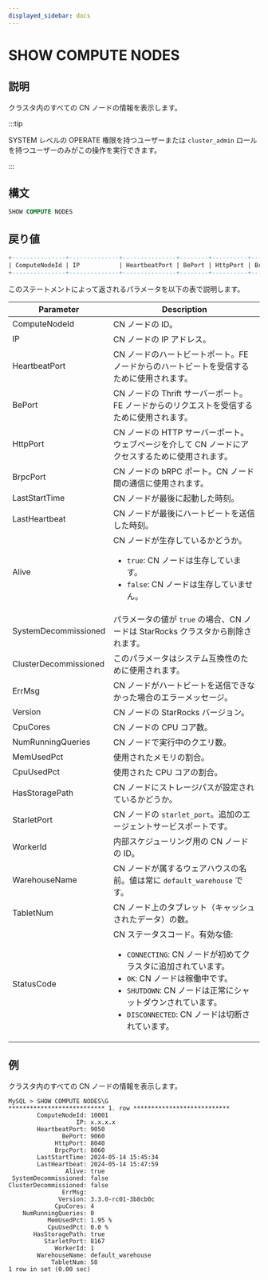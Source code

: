 ```yaml
---
displayed_sidebar: docs
---
```


# SHOW COMPUTE NODES

## 説明

クラスタ内のすべての CN ノードの情報を表示します。

:::tip

SYSTEM レベルの OPERATE 権限を持つユーザーまたは `cluster_admin` ロールを持つユーザーのみがこの操作を実行できます。

:::

## 構文

```SQL
SHOW COMPUTE NODES
```

## 戻り値

```SQL
+---------------+--------------+---------------+--------+----------+----------+---------------------+---------------------+-------+----------------------+-----------------------+--------+--------------------+----------+-------------------+------------+------------+----------------+-------------+----------+-------------------+-----------+------------+
| ComputeNodeId | IP           | HeartbeatPort | BePort | HttpPort | BrpcPort | LastStartTime       | LastHeartbeat       | Alive | SystemDecommissioned | ClusterDecommissioned | ErrMsg | Version            | CpuCores | NumRunningQueries | MemUsedPct | CpuUsedPct | HasStoragePath | StarletPort | WorkerId | WarehouseName     | TabletNum | StatusCode |
+---------------+--------------+---------------+--------+----------+----------+---------------------+---------------------+-------+----------------------+-----------------------+--------+--------------------+----------+-------------------+------------+------------+----------------+-------------+----------+-------------------+-----------+------------+
```

このステートメントによって返されるパラメータを以下の表で説明します。

| **Parameter**        | **Description**                                                   |
| -------------------- | ----------------------------------------------------------------- |
| ComputeNodeId        | CN ノードの ID。                                                  |
| IP                   | CN ノードの IP アドレス。                                         |
| HeartbeatPort        | CN ノードのハートビートポート。FE ノードからのハートビートを受信するために使用されます。 |
| BePort               | CN ノードの Thrift サーバーポート。FE ノードからのリクエストを受信するために使用されます。 |
| HttpPort             | CN ノードの HTTP サーバーポート。ウェブページを介して CN ノードにアクセスするために使用されます。 |
| BrpcPort             | CN ノードの bRPC ポート。CN ノード間の通信に使用されます。         |
| LastStartTime        | CN ノードが最後に起動した時刻。                                   |
| LastHeartbeat        | CN ノードが最後にハートビートを送信した時刻。                     |
| Alive                | CN ノードが生存しているかどうか。<ul><li>`true`: CN ノードは生存しています。</li><li>`false`: CN ノードは生存していません。</li></ul> |
| SystemDecommissioned | パラメータの値が `true` の場合、CN ノードは StarRocks クラスタから削除されます。 |
| ClusterDecommissioned | このパラメータはシステム互換性のために使用されます。             |
| ErrMsg               | CN ノードがハートビートを送信できなかった場合のエラーメッセージ。 |
| Version              | CN ノードの StarRocks バージョン。                                |
| CpuCores             | CN ノードの CPU コア数。                                          |
| NumRunningQueries    | CN ノードで実行中のクエリ数。                                     |
| MemUsedPct           | 使用されたメモリの割合。                                           |
| CpuUsedPct           | 使用された CPU コアの割合。                                        |
| HasStoragePath       | CN ノードにストレージパスが設定されているかどうか。                |
| StarletPort          | CN ノードの `starlet_port`。追加のエージェントサービスポートです。 |
| WorkerId             | 内部スケジューリング用の CN ノードの ID。                          |
| WarehouseName        | CN ノードが属するウェアハウスの名前。値は常に `default_warehouse` です。 |
| TabletNum            | CN ノード上のタブレット（キャッシュされたデータ）の数。             |
| StatusCode           | CN ステータスコード。有効な値:<ul><li>`CONNECTING`: CN ノードが初めてクラスタに追加されています。</li><li>`OK`: CN ノードは稼働中です。</li><li>`SHUTDOWN`: CN ノードは正常にシャットダウンされています。</li><li>`DISCONNECTED`: CN ノードは切断されています。</li></ul> |

## 例

クラスタ内のすべての CN ノードの情報を表示します。

```Plain
MySQL > SHOW COMPUTE NODES\G
*************************** 1. row ***************************
        ComputeNodeId: 10001
                   IP: x.x.x.x
        HeartbeatPort: 9050
               BePort: 9060
             HttpPort: 8040
             BrpcPort: 8060
        LastStartTime: 2024-05-14 15:45:34
        LastHeartbeat: 2024-05-14 15:47:59
                Alive: true
 SystemDecommissioned: false
ClusterDecommissioned: false
               ErrMsg: 
              Version: 3.3.0-rc01-3b8cb0c
             CpuCores: 4
    NumRunningQueries: 0
           MemUsedPct: 1.95 %
           CpuUsedPct: 0.0 %
       HasStoragePath: true
          StarletPort: 8167
             WorkerId: 1
        WarehouseName: default_warehouse
            TabletNum: 58
1 row in set (0.00 sec)
```